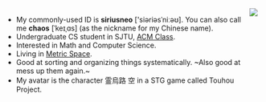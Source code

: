 <img align="right" src="https://github-readme-stats-git-masterrstaa-rickstaa.vercel.app/api?username=SiriusNEO&count_private=true&include_all_commits=true"/>

- My commonly-used ID is **siriusneo** ['siəriəsˈniːəʊ]. You can also call me **chaos** [ˈkeɪˌɑs] (as the nickname for my Chinese name).
- Undergraduate CS student in SJTU, [ACM Class](https://acm.sjtu.edu.cn/home).
- Interested in Math and Computer Science.
- Living in [Metric Space](http://me.tric.space/).
- Good at sorting and organizing things systematically. ~Also good at mess up them again.~
- My avatar is the character 霊烏路 空 in a STG game called Touhou Project.
